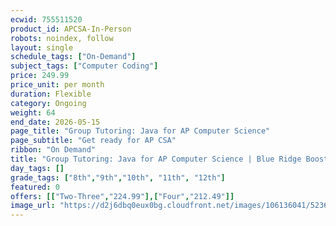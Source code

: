 ```yaml
---
ecwid: 755511520
product_id: APCSA-In-Person
robots: noindex, follow
layout: single
schedule_tags: ["On-Demand"]
subject_tags: ["Computer Coding"]
price: 249.99
price_unit: per month
duration: Flexible
category: Ongoing
weight: 64
end_date: 2026-05-15
page_title: "Group Tutoring: Java for AP Computer Science"
page_subtitle: "Get ready for AP CSA"
ribbon: "On Demand"
title: "Group Tutoring: Java for AP Computer Science | Blue Ridge Boost"
day_tags: []
grade_tags: ["8th","9th","10th", "11th", "12th"]
featured: 0
offers: [["Two-Three","224.99"],["Four","212.49"]]
image_url: "https://d2j6dbq0eux0bg.cloudfront.net/images/106136041/5236244860.png"
---
```

